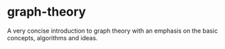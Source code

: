 # graph-theory
A very concise introduction to graph theory with an emphasis on the basic concepts, algorithms and ideas.
